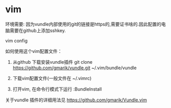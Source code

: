 vim
===
环境需要:
因为vundle内部使用的git的链接是https的,需要证书啥的.因此配置的电脑需要在github上添加sshkey.



vim config

如何使用这个vim配置文件：

1. 从github 下载安装vundle插件
git clone https://github.com/gmarik/vundle.git  ~/.vim/bundle/vundle

2. 下载vim配置文件(一般文件在 ~/.vimrc)

3. 打开vim, 在命令行模式下运行 :BundleInstall


关于vundle 插件的详细用法见 https://github.com/gmarik/Vundle.vim
